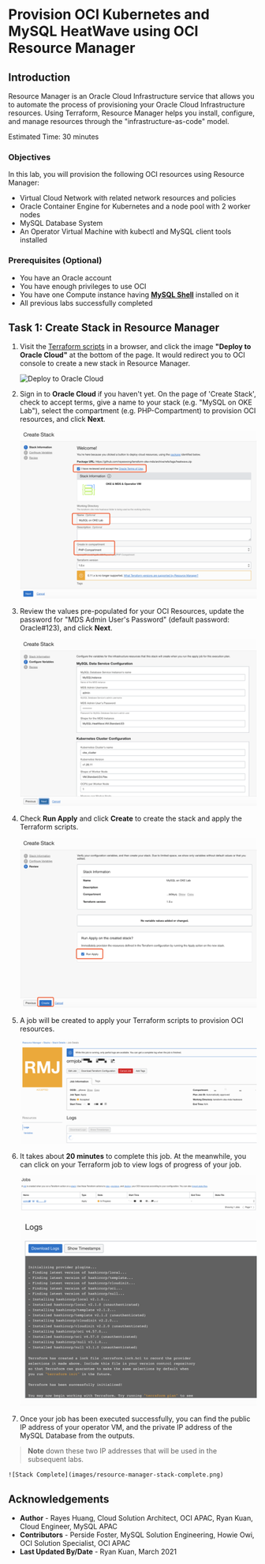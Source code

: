 # Provision OCI Kubernetes and MySQL HeatWave using OCI Resource Manager

## Introduction

Resource Manager is an Oracle Cloud Infrastructure service that allows you to automate the process of provisioning your Oracle Cloud Infrastructure resources. Using Terraform, Resource Manager helps you install, configure, and manage resources through the "infrastructure-as-code" model.

Estimated Time: 30 minutes

### Objectives

In this lab, you will provision the following OCI resources using Resource Manager:

* Virtual Cloud Network with related network resources and policies
* Oracle Container Engine for Kubernetes and a node pool with 2 worker nodes
* MySQL Database System
* An Operator Virtual Machine with kubectl and MySQL client tools installed

### Prerequisites (Optional)

* You have an Oracle account
* You have enough privileges to use OCI
* You have one Compute instance having <a href="https://dev.mysql.com/doc/mysql-shell/8.0/en/mysql-shell-install.html" target="\_blank">**MySQL Shell**</a> installed on it
* All previous labs successfully completed

## Task 1: Create Stack in Resource Manager

1. Visit the [Terraform scripts](https://github.com/rayeswong/terraform-oke-mds) in a browser, and click the image **"Deploy to Oracle Cloud"** at the bottom of the page. It would redirect you to OCI console to create a new stack in Resource Manager.

    ![Deploy to Oracle Cloud](https://oci-resourcemanager-plugin.plugins.oci.oraclecloud.com/latest/deploy-to-oracle-cloud.svg)

2. Sign in to **Oracle Cloud** if you haven't yet. On the page of 'Create Stack', check to accept terms, give a name to your stack (e.g. "MySQL on OKE Lab"), select the compartment (e.g. PHP-Compartment) to provision OCI resources, and click **Next**.

    ![Stack Information](images/resource-manager-stack-info.png)

3. Review the values pre-populated for your OCI Resources, update the password for "MDS Admin User's Password" (default password: Oracle#123), and click **Next**.

    ![Stack Variables](images/resource-manager-stack-variables.png)

4. Check **Run Apply** and click **Create** to create the stack and apply the Terraform scripts.


    ![Create Stack 3](images/resource-manager-stack-review.png)

5. A job will be created to apply your Terraform scripts to provision OCI resources.


    ![Apply Stack](images/resource-manager-stack-apply.png)

6. It takes about **20 minutes** to complete this job. At the meanwhile, you can click on your Terraform job to view logs of progress of your job.

    ![Stack Job](images/resource-manager-stack-job.png)

    ![Stack Progress](images/resource-manager-stack-progress.png)

7. Once your job has been executed successfully, you can find the public IP address of your operator VM, and the private IP address of the MySQL Database from the outputs. 
>**Note** down these two IP addresses that will be used in the subsequent labs.

    ![Stack Complete](images/resource-manager-stack-complete.png)


## Acknowledgements
* **Author** 
             - Rayes Huang, Cloud Solution Architect, OCI APAC, Ryan Kuan, Cloud Engineer, MySQL APAC
* **Contributors** 
			 - Perside Foster, MySQL Solution Engineering, Howie Owi, OCI Solution Specialist, OCI APAC
* **Last Updated By/Date** - Ryan Kuan, March 2021